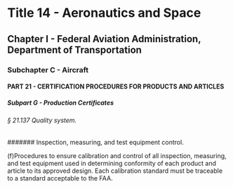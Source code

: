 
# Title 14 - Aeronautics and Space
## Chapter I - Federal Aviation Administration, Department of Transportation
### Subchapter C - Aircraft
#### PART 21 - CERTIFICATION PROCEDURES FOR PRODUCTS AND ARTICLES
##### Subpart G - Production Certificates
###### § 21.137 Quality system.
####### Inspection, measuring, and test equipment control.

(f)Procedures to ensure calibration and control of all inspection, measuring, and test equipment used in determining conformity of each product and article to its approved design. Each calibration standard must be traceable to a standard acceptable to the FAA.
